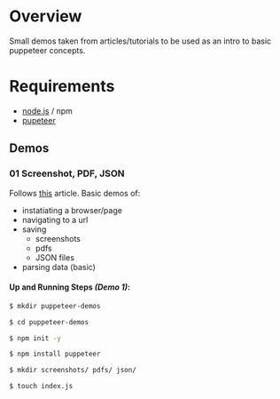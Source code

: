 # Overview

Small demos taken from articles/tutorials to be used as an intro to basic puppeteer concepts.


# Requirements

- [node.js](https://nodejs.org/en/) / npm
- [pupeteer](https://pptr.dev/)


## Demos
### 01 Screenshot, PDF, JSON
Follows [this](https://medium.com/swlh/an-introduction-to-web-scraping-with-puppeteer-3d35a51fdca0) article. Basic demos of:
- instatiating a browser/page
- navigating to a url
- saving
    - screenshots
    - pdfs
    - JSON files
- parsing data (basic)
#### Up and Running Steps *(Demo 1)*:
```sh
$ mkdir puppeteer-demos

$ cd puppeteer-demos

$ npm init -y

$ npm install puppeteer

$ mkdir screenshots/ pdfs/ json/

$ touch index.js

```




